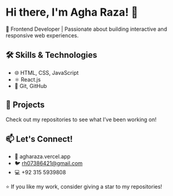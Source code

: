 # Hi there, I'm Agha Raza! 👋

🚀 Frontend Developer | Passionate about building interactive and responsive web experiences.

## 🛠 Skills & Technologies
- 🌐 HTML, CSS, JavaScript
- ⚛️ React.js
- 🔧 Git, GitHub

## 📌 Projects
Check out my repositories to see what I’ve been working on! 

## 📫 Let's Connect!
- 💼 agharaza.vercel.app
- 🐦 rh07386421@gmail.com
- 💻 +92 315 5939808

⭐ If you like my work, consider giving a star to my repositories!
